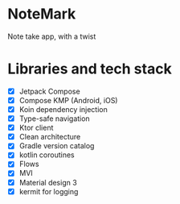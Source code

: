 # NoteMark
Note take app, with a twist

# Libraries and tech stack
- [x] Jetpack Compose
- [X] Compose KMP (Android, iOS) 
- [x] Koin dependency injection
- [x] Type-safe navigation
- [x] Ktor client
- [x] Clean architecture
- [x] Gradle version catalog
- [x] kotlin coroutines
- [x] Flows
- [x] MVI
- [x] Material design 3
- [X] kermit for logging
